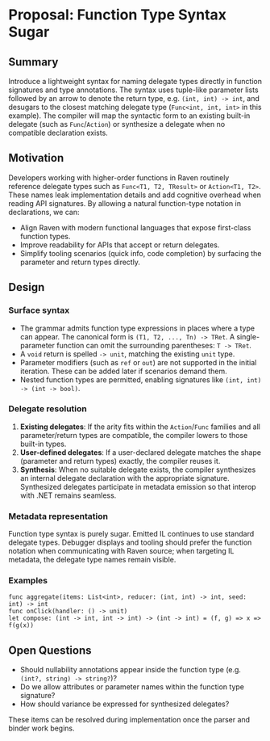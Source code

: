 # Proposal: Function Type Syntax Sugar

## Summary
Introduce a lightweight syntax for naming delegate types directly in function signatures and type annotations. The syntax uses tuple-like parameter lists followed by an arrow to denote the return type, e.g. `(int, int) -> int`, and desugars to the closest matching delegate type (`Func<int, int, int>` in this example). The compiler will map the syntactic form to an existing built-in delegate (such as `Func`/`Action`) or synthesize a delegate when no compatible declaration exists.

## Motivation
Developers working with higher-order functions in Raven routinely reference delegate types such as `Func<T1, T2, TResult>` or `Action<T1, T2>`. These names leak implementation details and add cognitive overhead when reading API signatures. By allowing a natural function-type notation in declarations, we can:

* Align Raven with modern functional languages that expose first-class function types.
* Improve readability for APIs that accept or return delegates.
* Simplify tooling scenarios (quick info, code completion) by surfacing the parameter and return types directly.

## Design

### Surface syntax

* The grammar admits function type expressions in places where a type can appear. The canonical form is `(T1, T2, ..., Tn) -> TRet`. A single-parameter function can omit the surrounding parentheses: `T -> TRet`.
* A `void` return is spelled `-> unit`, matching the existing `unit` type.
* Parameter modifiers (such as `ref` or `out`) are not supported in the initial iteration. These can be added later if scenarios demand them.
* Nested function types are permitted, enabling signatures like `(int, int) -> (int -> bool)`.

### Delegate resolution

1. **Existing delegates**: If the arity fits within the `Action`/`Func` families and all parameter/return types are compatible, the compiler lowers to those built-in types.
2. **User-defined delegates**: If a user-declared delegate matches the shape (parameter and return types) exactly, the compiler reuses it.
3. **Synthesis**: When no suitable delegate exists, the compiler synthesizes an internal delegate declaration with the appropriate signature. Synthesized delegates participate in metadata emission so that interop with .NET remains seamless.

### Metadata representation

Function type syntax is purely sugar. Emitted IL continues to use standard delegate types. Debugger displays and tooling should prefer the function notation when communicating with Raven source; when targeting IL metadata, the delegate type names remain visible.

### Examples

```raven
func aggregate(items: List<int>, reducer: (int, int) -> int, seed: int) -> int
func onClick(handler: () -> unit)
let compose: (int -> int, int -> int) -> (int -> int) = (f, g) => x => f(g(x))
```

## Open Questions

* Should nullability annotations appear inside the function type (e.g. `(int?, string) -> string?`)?
* Do we allow attributes or parameter names within the function type signature?
* How should variance be expressed for synthesized delegates?

These items can be resolved during implementation once the parser and binder work begins.
